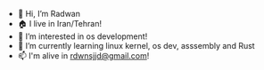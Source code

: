 - 👋 Hi, I’m Radwan
- 🏠 I live in Iran/Tehran!
- 👀 I’m interested in os development!
- 🌱 I’m currently learning linux kernel, os dev, asssembly and Rust
- 📫 I'm alive in rdwnsjjd@gmail.com!

<!---
rdwnsjjd/rdwnsjjd is a ✨ special ✨ repository because its `README.md` (this file) appears on your GitHub profile.
You can click the Preview link to take a look at your changes.
--->
